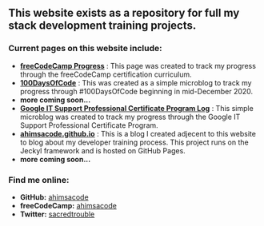 This website exists as a repository for full my stack development training projects.
---
### Current pages on this website include:
- **[freeCodeCamp Progress](/fcc/)**
: This page was created to track my progress through the freeCodeCamp certification curriculum.
- **[100DaysOfCode](/100daysofcode/)**
: This was created as a simple microblog to track my progress through #100DaysOfCode beginning in mid-December 2020.
- **more coming soon...**
- **[Google IT Support Professional Certificate Program Log](/it-support-pro-certificate-program.md)**
:  This simple microblog was created to track my progress through the Google IT Support Professional Certificate Program.
- **[ahimsacode.github.io](https://ahimsacode.github.io/)**
: This is a blog I created adjecent to this website to blog about my developer training process. This project runs on the Jeckyl framework and is hosted on GitHub Pages.
- **more coming soon...**


### Find me online:
- **GitHub:** [ahimsacode](https://github.com/ahimsacode)
- **freeCodeCamp:** [ahimsacode](https://www.freecodecamp.org/ahimsacode)
- **Twitter:** [sacredtrouble](https://twitter.com/sacredtrouble)
